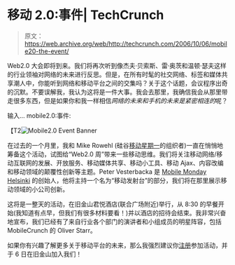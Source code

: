 # 移动 2.0:事件| TechCrunch

> 原文：<https://web.archive.org/web/http://techcrunch.com/2006/10/06/mobile20-the-event/>

Web2.0 大会即将到来。我们将再次听到像杰夫·贝索斯、雷·奥茨和温顿·瑟夫这样的行业领袖对网络的未来进行反思。但是，在所有时髦的社交网络、标签和媒体共享潮人中，你能听到网络和移动平台之间的交集吗？关于这个话题，会议程序出奇的沉默。不要误解我，我认为这将是一件大事。我会去那里，我确信我会从那里带走很多东西，但是如果你和我一样相信*网络的未来和手机的未来是紧密相连的*呢？

输入… mobile2.0:事件:

【T2![Mobile2.0 Event Banner](img/f84939af31415bf1f5050b7f083b7784.png)

在过去的一个月里，我和 Mike Rowehl (硅谷[移动星期一](https://web.archive.org/web/20160129065603/http://www.mobilemonday.us/)的组织者)一直在悄悄地筹备这个活动，试图给“Web2.0 周”带来一些移动思维。我们将关注移动网络/移动互联网的发展、开放服务、移动媒体共享、移动小工具、移动 Ajax、内容改编和移动领域的颠覆性创新等主题。Peter Vesterbacka 是 [Mobile Monday Helsinki](https://web.archive.org/web/20160129065603/http://www.mobilemonday.net/) 的创始人，他将主持一个名为“移动发射台”的部分，我们将在那里展示移动领域的小公司创新。

这将是一整天的活动，在旧金山君悦酒店(联合广场附近)举行，从 8:30 的早餐开始(我知道有点早，但我们有很多材料要看！)并以酒店的招待会结束。我非常兴奋地宣布，我们已经有了来自行业各个部门的演讲者和小组成员的明星阵容，包括 MobileCrunch 的 Oliver Starr。

如果你有兴趣了解更多关于移动平台的未来，那么我强烈建议你[注册](https://web.archive.org/web/20160129065603/http://www.mobile2event.com/#register "Register for mobile2.0")参加活动，并于 6 日在旧金山加入我们！